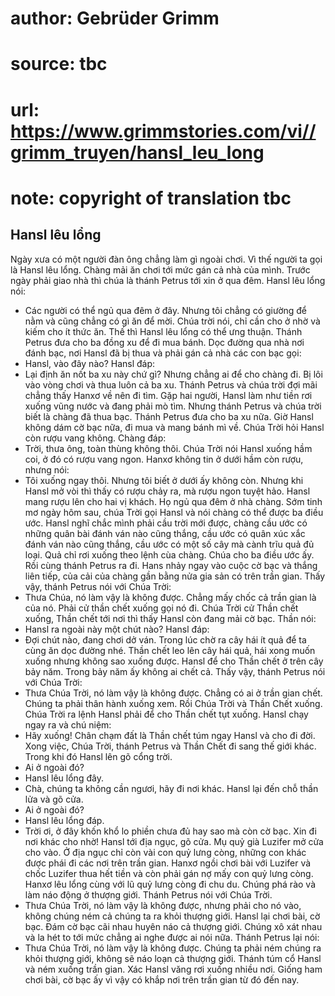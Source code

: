# author: Gebrüder Grimm
# source: tbc
# url: https://www.grimmstories.com/vi//grimm_truyen/hansl_leu_long
# note: copyright of translation tbc

## Hansl lêu lổng 

Ngày xưa có một người đàn ông chẳng làm gì ngoài chơi. Vì thế người ta
gọi là Hansl lêu lổng. Chàng mải ăn chơi tới mức gán cả nhà của mình.
Trước ngày phải giao nhà thì chúa là thánh Petrus tới xin ở qua đêm.
Hansl lêu lổng nói:
- Các người có thể ngủ qua đêm ở đây. Nhưng tôi chẳng có giường để nằm
và cũng chẳng có gì ăn để mời.
Chúa trời nói, chỉ cần cho ở nhờ và kiếm cho ít thức ăn. Thế thì Hansl
lêu lổng có thể ưng thuận. Thánh Petrus đưa cho ba đồng xu để đi mua
bánh. Dọc đường qua nhà nơi đánh bạc, nơi Hansl đã bị thua và phải gán
cả nhà các con bạc gọi:
- Hansl, vào đây nào?
Hansl đáp:
- Lại định ăn nốt ba xu này chứ gì?
Nhưng chẳng ai để cho chàng đi. Bị lôi vào vòng chơi và thua luôn cả ba
xu.
Thánh Petrus và chúa trời đợi mãi chẳng thấy Hanxơ về nên đi tìm. Gặp
hai người, Hansl làm như tiền rơi xuống vũng nước và đang phải mò tìm.
Nhưng thánh Petrus và chúa trời biết là chàng đã thua bạc. Thánh Petrus
đưa cho ba xu nữa. Giờ Hansl không dám cờ bạc nữa, đi mua và mang bánh
mì về. Chúa Trời hỏi Hansl còn rượu vang không. Chàng đáp:
- Trời, thưa ông, toàn thùng không thôi.
Chúa Trời nói Hansl xuống hầm coi, ở đó có rượu vang ngon. Hanxơ không
tin ở dưới hầm còn rượu, nhưng nói:
- Tôi xuống ngay thôi. Nhưng tôi biết ở dưới ấy không còn.
Nhưng khi Hansl mở vòi thì thấy có rượu chảy ra, mà rượu ngon tuyệt hảo.
Hansl mang rượu lên cho hai vị khách. Họ ngủ qua đêm ở nhà chàng.
Sớm tinh mơ ngày hôm sau, chúa Trời gọi Hansl và nói chàng có thể được
ba điều ước. Hansl nghĩ chắc mình phải cầu trời mới được, chàng cầu ước
có những quân bài đánh ván nào cũng thắng, cầu ước có quân xúc xắc đánh
ván nào cũng thắng, cầu ước có một số cây mà cành trĩu quả đủ loại. Quả
chỉ rơi xuống theo lệnh cùa chàng. Chúa cho ba điều ước ấy. Rồi cùng
thánh Petrus ra đi. Hans nhảy ngay vào cuộc cờ bạc và thắng liên tiếp,
của cải của chàng gần bằng nửa gia sản có trên trần gian. Thấy vậy,
thánh Petrus nói với Chúa Trời:
- Thưa Chúa, nó làm vậy là không được. Chẳng mấy chốc cả trần gian là
của nó. Phải cử thần chết xuống gọi nó đi.
Chúa Trời cử Thần chết xuống, Thần chết tới nơi thì thấy Hansl còn đang
mải cờ bạc. Thần nói:
- Hansl ra ngoài này một chút nào?
Hansl đáp:
- Đợi chút nào, đang chơi dở ván. Trong lúc chờ ra cây hái ít quả để ta
cùng ăn dọc đường nhé.
Thần chết leo lên cây hái quả, hái xong muốn xuống nhưng không sao xuống
được. Hansl để cho Thần chết ở trên cây bảy năm. Trong bảy năm ấy không
ai chết cả.
Thấy vậy, thánh Petrus nói với Chúa Trời:
- Thưa Chúa Trời, nó làm vậy là không được. Chẳng có ai ở trần gian
chết. Chúng ta phải thân hành xuống xem.
Rồi Chúa Trời và Thần Chết xuống. Chúa Trời ra lệnh Hansl phải để cho
Thần chết tụt xuống. Hansl chạy ngay ra và chú niệm:
- Hãy xuống!
Chân chạm đất là Thần chết túm ngay Hansl và cho đi đời. Xong việc, Chúa
Trời, thánh Petrus và Thần Chết đi sang thế giới khác. Trong khi đó
Hansl lên gõ cổng trời.
- Ai ở ngoài đó?
- Hansl lêu lổng đây.
- Chà, chúng ta không cần ngươi, hãy đi nơi khác.
Hansl lại đến chỗ thần lửa và gõ cửa.
- Ai ở ngoài đó?
- Hansl lêu lổng đáp.
- Trời ơi, ở đây khốn khổ lo phiền chưa đủ hay sao mà còn cờ bạc. Xin đi
nơi khác cho nhờ!
Hansl tới địa ngục, gõ cửa. Mụ quỷ già Luzifer mở cửa cho vào. Ở địa
ngục chỉ còn vài con quỷ lưng còng, những con khác được phái đi các nơi
trên trần gian. Hanxơ ngồi chơi bài với Luzifer và chốc Luzifer thua hết
tiền và còn phải gán nợ mấy con quỷ lưng còng.
Hanxơ lêu lổng cùng với lũ quỷ lưng còng đi chu du. Chúng phá rào và làm
náo động ở thượng giới. Thánh Petrus nói với Chúa Trời.
- Thưa Chúa Trời, nó làm vậy là không được, nhưng phải cho nó vào, không
chúng ném cả chúng ta ra khỏi thượng giới.
Hansl lại chơi bài, cờ bạc. Đám cờ bạc cãi nhau huyên náo cả thượng
giới. Chúng xô xát nhau và la hét to tới mức chẳng ai nghe được ai nói
nữa. Thánh Petrus lại nói:
- Thưa Chúa Trời, nó làm vậy là không được. Chúng ta phải ném chúng ra
khỏi thượng giới, không sẽ náo loạn cả thượng giới.
Thánh túm cổ Hansl và ném xuống trần gian. Xác Hansl văng rơi xuống
nhiều nơi. Giống ham chơi bài, cờ bạc ấy vì vậy có khắp nơi trên trần
gian từ đó đến nay.
